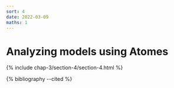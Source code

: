 ```yaml
---
sort: 4
date: 2022-03-09
maths: 1
---
```


# Analyzing models using Atomes

{% include chap-3/section-4/section-4.html %}

{% bibliography --cited %}
